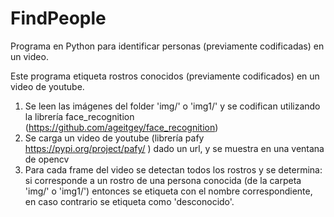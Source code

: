 # FindPeople
Programa en Python para identificar personas (previamente codificadas) en un video.

Este programa etiqueta rostros conocidos (previamente codificados) en un video de youtube.
1. Se leen las imágenes del folder 'img/' o 'img1/' y se codifican utilizando la librería 
face_recognition (https://github.com/ageitgey/face_recognition)
2. Se carga un video de youtube (librería pafy https://pypi.org/project/pafy/ ) dado un url, y se muestra en una ventana de opencv
3. Para cada frame del video se detectan todos los rostros y se determina: si corresponde a un rostro de una persona conocida
(de la carpeta 'img/' o 'img1/') entonces se etiqueta con el nombre correspondiente, en caso contrario
se etiqueta como 'desconocido'.
